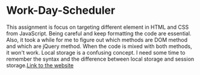 # Work-Day-Scheduler
This assignment is focus on targeting different element in HTML and CSS from JavaScript. Being careful and keep formatting the code are essential. Also, it took a while for me to figure out which methods are DOM method and which are jQuery method. When the code is mixed with both methods, it won't work. Local storage is a confusing concept. I need some time to remember the syntax and the difference between local storage and session storage.[Link to the website](https://lorddominic.github.io/Work-Day-Scheduler/)
